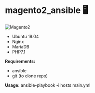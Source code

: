 # magento2_ansible 🖥️
![Magento2](https://wishtech.com.br/wp-content/uploads/elementor/thumbs/magento2-logo-nmsuizg4uu9z0hjd4gcv0m3uybqei3lnne838sddoo.png "Magento2")
- Ubuntu 18.04
- Nginx
- MariaDB
- PHP7.1

**Requirements:**
- ansible
- git (to clone repo)

**Usage:**
ansible-playbook -i hosts main.yml
